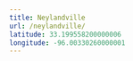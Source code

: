 ```yaml
---
title: Neylandville
url: /neylandville/
latitude: 33.199558200000006
longitude: -96.00330260000001
---
```

